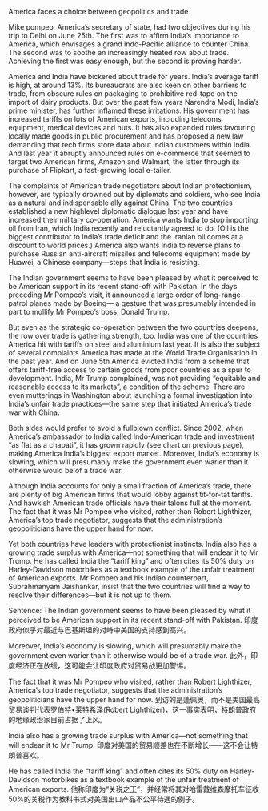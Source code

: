 America faces a choice between geopolitics and trade

Mike pompeo, America’s secretary of state, had two objectives during his trip to Delhi on June 25th. The first was to affirm India’s importance to America, which envisages a grand Indo-Pacific alliance to counter China. The second was to soothe an increasingly heated row about trade. Achieving the first was easy enough, but the second is proving harder.

America and India have bickered about trade for years. India’s average tariff is high, at around 13%. Its bureaucrats are also keen on other barriers to trade, from obscure rules on packaging to prohibitive red-tape on the import of dairy products. But over the past few years Narendra Modi, India’s prime minister, has further inflamed these irritations. His government has increased tariffs on lots of American exports, including telecoms equipment, medical devices and nuts. It has also expanded rules favouring locally made goods in public procurement and has proposed a new law demanding that tech firms store data about Indian customers within India. And last year it abruptly announced rules on e-commerce that seemed to target two American firms, Amazon and Walmart, the latter through its purchase of Flipkart, a fast-growing local e-tailer.

The complaints of American trade negotiators about Indian protectionism, however, are typically drowned out by diplomats and soldiers, who see India as a natural and indispensable ally against China. The two countries established a new highlevel diplomatic dialogue last year and have increased their military co-operation. America wants India to stop importing oil from Iran, which India recently and reluctantly agreed to do. (Oil is the biggest contributor to India’s trade deficit and the Iranian oil comes at a discount to world prices.) America also wants India to reverse plans to purchase Russian anti-aircraft missiles and telecoms equipment made by Huawei, a Chinese company—steps that India is resisting.

The Indian government seems to have been pleased by what it perceived to be American support in its recent stand-off with Pakistan. In the days preceding Mr Pompeo’s visit, it announced a large order of long-range patrol planes made by Boeing— a gesture that was presumably intended in part to mollify Mr Pompeo’s boss, Donald Trump.

But even as the strategic co-operation between the two countries deepens, the row over trade is gathering strength, too. India was one of the countries America hit with tariffs on steel and aluminium last year. It is also the subject of several complaints America has made at the World Trade Organisation in the past year. And on June 5th America evicted India from a scheme that offers tariff-free access to certain goods from poor countries as a spur to development. India, Mr Trump complained, was not providing “equitable and reasonable access to its markets”, a condition of the scheme. There are even mutterings in Washington about launching a formal investigation into India’s unfair trade practices—the same step that initiated America’s trade war with China.

Both sides would prefer to avoid a fullblown conflict. Since 2002, when America’s ambassador to India called Indo-American trade and investment “as flat as a chapati”, it has grown rapidly (see chart on previous page), making America India’s biggest export market. Moreover, India’s economy is slowing, which will presumably make the government even warier than it otherwise would be of a trade war.

Although India accounts for only a small fraction of America’s trade, there are plenty of big American firms that would lobby against tit-for-tat tariffs. And hawkish American trade officials have their talons full at the moment. The fact that it was Mr Pompeo who visited, rather than Robert Lighthizer, America’s top trade negotiator, suggests that the administration’s geopoliticians have the upper hand for now.

Yet both countries have leaders with protectionist instincts. India also has a growing trade surplus with America—not something that will endear it to Mr Trump. He has called India the “tariff king” and often cites its 50% duty on Harley-Davidson motorbikes as a textbook example of the unfair treatment of American exports. Mr Pompeo and his Indian counterpart, Subrahmanyam Jaishankar, insist that the two countries will find a way to resolve their differences—but it is not up to them.

Sentence:
The Indian government seems to have been pleased by what it perceived to be American support in its recent stand-off with Pakistan.
印度政府似乎对最近与巴基斯坦的对峙中美国的支持感到高兴。

Moreover, India’s economy is slowing, which will presumably make the government even warier than it otherwise would be of a trade war.
此外，印度经济正在放缓，这可能会让印度政府对贸易战更加警惕。

The fact that it was Mr Pompeo who visited, rather than Robert Lighthizer, America’s top trade negotiator, suggests that the administration’s geopoliticians have the upper hand for now.
到访的是蓬佩奥，而不是美国最高贸易谈判代表罗伯特•莱特希泽(Robert Lighthizer)，这一事实表明，特朗普政府的地缘政治家目前占据了上风。

India also has a growing trade surplus with America—not something that will endear it to Mr Trump.
印度对美国的贸易顺差也在不断增长——这不会让特朗普喜欢。

He has called India the “tariff king” and often cites its 50% duty on Harley-Davidson motorbikes as a textbook example of the unfair treatment of American exports.
他称印度为“关税之王”，并经常将其对哈雷戴维森摩托车征收50%的关税作为教科书式对美国出口产品不公平待遇的例子。